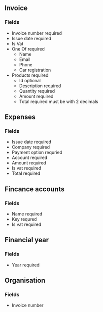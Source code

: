 ## Invoice

### Fields

- Invoice number required
- Issue date required
- Is Vat
- One Of required
  - Name
  - Email
  - Phone
  - Car registration
- Products required
  - Id optional
  - Description required
  - Quantity required
  - Amount required
  - Total required must be with 2 decimals

## Expenses

### Fields

- Issue date required
- Company required
- Payment option requried
- Account required
- Amount required
- Is vat required
- Total required

## Fincance accounts

### Fields

- Name required
- Key requred
- Is vat required

## Financial year

### Fields

- Year required

## Organisation

### Fields

- Invoice number
